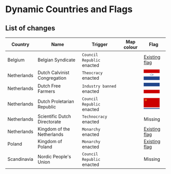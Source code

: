 # Dynamic Countries and Flags
 

 ## List of changes
 | Country     | Name                         | Trigger                    | Map colour | Flag                                                         |
 | ----------- | ---------------------------- | -------------------------- | ---------- | ------------------------------------------------------------ |
 | Belgium     | Belgian Syndicate            | `Council Republic` enacted |            | [Existing flag](https://vic3.paradoxwikis.com/List_of_flags) |
 | Netherlands | Dutch Calvinist Congregation | `Theocracy` enacted        |            | <img src="custom flags/NET_Theocracy.png" width="50">        |
 | Netherlands | Dutch Free Farmers           | `Industry banned` enacted  |            | <img src="custom flags/NET_Agriculture.png" width="50">      |
 | Netherlands | Dutch Proletarian Republic   | `Council Republic` enacted |            | <img src="custom flags/NET_Communist.png" width="50">        |
 | Netherlands | Scientific Dutch Directorate | `Technocracy` enacted      |            | Missing                                                      |
 | Netherlands | Kingdom of the Netherlands   | `Monarchy` enacted         |            | [Existing flag](https://vic3.paradoxwikis.com/List_of_flags) |
 | Poland      | Kingdom of Poland            | `Monarchy` enacted         |            | [Existing flag](https://vic3.paradoxwikis.com/List_of_flags) |
 | Scandinavia | Nordic People's Union        | `Council Republic` enacted |            | Missing                                                      |